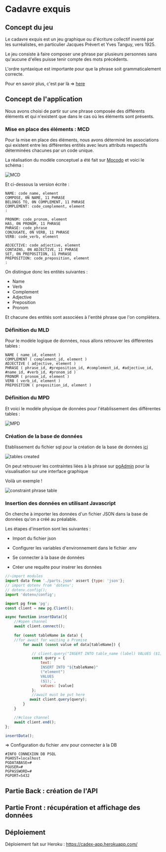 # Cadavre exquis

## Concept du jeu

Le cadavre exquis est un jeu graphique ou d'écriture collectif inventé par les surréalistes, en particulier Jacques Prévert et Yves Tanguy, vers 1925.

Le jeu consiste à faire composer une phrase par plusieurs personnes sans qu'aucune d'elles puisse tenir compte des mots précédents.

L'ordre syntaxique est importante pour que la phrase soit grammaticalement correcte.

Pour en savoir plus, c'est par là => [here](https://fr.wikipedia.org/wiki/Cadavre_exquis)

## Concept de l'application

Nous avons choisi de partir sur une phrase composée des différents éléments et qui n'existent que dans le cas où les éléments sont présents.
### Mise en place des éléments : MCD

Pour la mise en place des éléments, nous avons déterminé les associations qui existent entre les différentes entités avec leurs attributs respectifs déterminées chacunes par un code unique.

La réalisation du modèle conceptuel a été fait sur [Mocodo](http://mocodo.wingi.net/) et voici le schéma :

![MCD](./images/MCD.png)

Et ci-dessous la version écrite :

```
NAME: code_name, element
COMPOSE, 0N NAME, 11 PHRASE
BELONGS TO, 0N COMPLEMENT, 11 PHRASE
COMPLEMENT: code_complement, element
:

PRONOM: code_pronom, element
HAS, 0N PRONOM, 11 PHRASE
PHRASE: code_phrase
CONJUGATE, 0N VERB, 11 PHRASE
VERB: code_verb, element

ADJECTIVE: code_adjective, element
CONTAINS, 0N ADJECTIVE, 11 PHRASE
SET, 0N PREPOSITION, 11 PHRASE
PREPOSITION: code_preposition, element
:
```

On distingue donc les entités suivantes :

- Name
- Verb
- Complement
- Adjective
- Preposition
- Pronom

Et chacune des entités sont associées à l'entité phrase que l'on complètera.

### Définition du MLD

Pour le modèle logique de données, nous allons retrouver les différentes tables :

```
NAME ( name_id, element )
COMPLEMENT ( complement_id, element )
ADJECTIVE ( adjective, element )
PHRASE ( phrase_id, #preposition_id, #complement_id, #adjective_id, #name_id, #verb_id, #pronom_id )
PRONOM ( pronom_id, element )
VERB ( verb_id, element )
PREPOSITION ( preposition_id, element )
```

### Définition du MPD

Et voici le modèle physique de données pour l'établissement des différentes tables :

![MPD](./images/mpd.png)

### Création de la base de données

Etablissement du fichier sql pour la création de la base de données [ici](./data/01_create_db.sql)

![tables created](./images/create_db.png)

On peut retrouver les contraintes liées à la phrase sur [pgAdmin](https://www.pgadmin.org/) pour la visualisation sur une interface graphique

Voilà un exemple ! 

![constraint phrase table](./images/constraints.png)

### Insertion des données en utilisant Javascript

On cherche à importer les données d'un fichier JSON dans la base de données qu'on a créé au préalable.

Les étapes d'insertion sont les suivantes :

- Import du fichier json

- Configurer les variables d'environnement dans le fichier .env

- Se connecter à la base de données

- Créer une requête pour insérer les données

```js
//~import modules
import data from './parts.json' assert {type: 'json'};
// import dotenv from 'dotenv';
// dotenv.config();
import 'dotenv/config';

import pg from 'pg';
const client = new pg.Client();

async function insertData(){
    //#open channel
    await client.connect();
    
    for (const tableName in data) {
    //for await for waiting a Promise
        for await (const value of data[tableName]) {

            // client.query("INSERT INTO table_name (label) VALUES ($1)", [value]);
            const query = {
                text: `
                INSERT INTO "${tableName}"
                ("element")
                VALUES
                ($1);`,
                values: [value]
            };
            //await must be put here
           await client.query(query);
        }
    }

    //#close channel
    await client.end();
};

insertData();
```
=> Configuration du fichier .env pour connecter à la DB

```
#INFO CONNEXION DB PSQL
PGHOST=localhost
PGDATABASE=#
PGUSER=#
PGPASSWORD=#
PGPORT=5432
```
## Partie Back : création de l'API

## Partie Front : récupération et affichage des données

## Déploiement

Déploiement fait sur Heroku : https://cadex-app.herokuapp.com/
